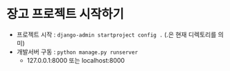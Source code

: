 # 장고 프로젝트 시작하기

* 프로젝트 시작 : `django-admin startproject config .` (.은 현재 디렉토리를 의미)
* 개발서버 구동 : `python manage.py runserver`
  * 127.0.0.1:8000 또는 localhost:8000



